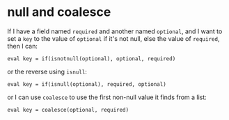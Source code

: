 # null and coalesce

If I have a field named `required` and another named `optional`, and I want to set a `key` to the value of `optional` if it's not null, else the value of `required`, then I can:

```
eval key = if(isnotnull(optional), optional, required)
```

or the reverse using `isnull`:

```
eval key = if(isnull(optional), required, optional)
```

or I can use `coalesce` to use the first non-null value it finds from a list:

```
eval key = coalesce(optional, required)
```

